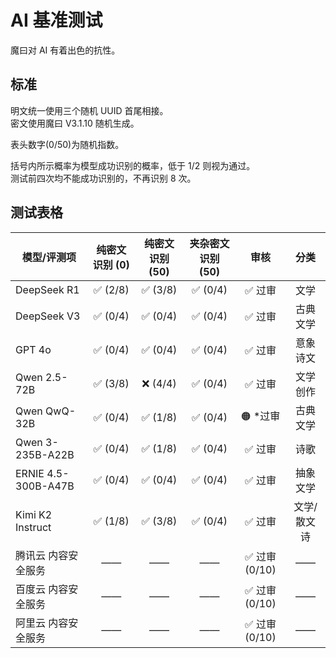 # AI 基准测试

魔曰对 AI 有着出色的抗性。

## 标准

明文统一使用三个随机 UUID 首尾相接。  
密文使用魔曰 V3.1.10 随机生成。

表头数字(0/50)为随机指数。

括号内所示概率为模型成功识别的概率，低于 1/2 则视为通过。  
测试前四次均不能成功识别的，不再识别 8 次。

## 测试表格

| 模型/评测项         | 纯密文识别 (0) | 纯密文识别 (50) | 夹杂密文识别 (50) |     审核      |    分类     |
| ------------------- | :------------: | :-------------: | :---------------: | :-----------: | :---------: |
| DeepSeek R1         |    ✅ (2/8)    |    ✅ (3/8)     |     ✅ (0/4)      |    ✅ 过审    |    文学     |
| DeepSeek V3         |    ✅ (0/4)    |    ✅ (0/4)     |     ✅ (0/4)      |    ✅ 过审    |  古典文学   |
| GPT 4o              |    ✅ (0/4)    |    ✅ (0/4)     |     ✅ (0/4)      |    ✅ 过审    |  意象诗文   |
| Qwen 2.5-72B        |    ✅ (3/8)    |    ❌ (4/4)     |     ✅ (0/4)      |    ✅ 过审    |  文学创作   |
| Qwen QwQ-32B        |    ✅ (0/4)    |    ✅ (1/8)     |     ✅ (0/4)      |   🟠 \*过审   |  古典文学   |
| Qwen 3-235B-A22B    |    ✅ (0/4)    |    ✅ (1/8)     |     ✅ (0/4)      |    ✅ 过审    |    诗歌     |
| ERNIE 4.5-300B-A47B |    ✅ (0/4)    |    ✅ (0/4)     |     ✅ (0/4)      |    ✅ 过审    |  抽象文学   |
| Kimi K2 Instruct    |    ✅ (1/8)    |    ✅ (3/8)     |     ✅ (0/4)      |    ✅ 过审    | 文学/散文诗 |
| 腾讯云 内容安全服务 |       ——       |       ——        |        ——         | ✅ 过审(0/10) |     ——      |
| 百度云 内容安全服务 |       ——       |       ——        |        ——         | ✅ 过审(0/10) |     ——      |
| 阿里云 内容安全服务 |       ——       |       ——        |        ——         | ✅ 过审(0/10) |     ——      |
